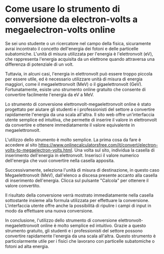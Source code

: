 Come usare lo strumento di conversione da electron-volts a megaelectron-volts online
====================================================================================

Se sei uno studente o un ricercatore nel campo della fisica, sicuramente avrai incontrato il concetto dell'energia dei fotoni e delle particelle subatomiche. L'unità di misura utilizzata per l'energia è l'elettronvolt (eV), che rappresenta l'energia acquisita da un elettrone quando attraversa una differenza di potenziale di un volt.

Tuttavia, in alcuni casi, l'energia in elettronvolt può essere troppo piccola per essere utile, ed è necessario utilizzare unità di misura di energia maggiori, come il megaelettronvolt (MeV) o il gigaelettronvolt (GeV). Fortunatamente, esiste uno strumento online gratuito che consente di convertire facilmente l'energia da eV a MeV.

Lo strumento di conversione elettronvolt-megaelettronvolt online è stato progettato per aiutare gli studenti e i professionisti del settore a convertire rapidamente l'energia da una scala all'altra. Il sito web offre un'interfaccia utente semplice ed intuitiva, che permette di inserire il valore in elettronvolt da convertire e ottenere immediatamente il valore equivalente in megaelettronvolt.

L'utilizzo dello strumento è molto semplice. La prima cosa da fare è accedere al sito <https://www.onlinecalculatorsfree.com/it/convert/electron-volts-to-megaelectron-volts.html>. Una volta sul sito, individua la casella di inserimento dell'energia in elettronvolt. Inserisci il valore numerico dell'energia che vuoi convertire nella casella apposita.

Successivamente, seleziona l'unità di misura di destinazione, in questo caso Megaelettronvolt (MeV), dall'elenco a discesa presente accanto alla casella di inserimento dell'energia. Clicca sul pulsante "Calcola" per ottenere il valore convertito.

Il risultato della conversione verrà mostrato immediatamente nella casella sottostante insieme alla formula utilizzata per effettuare la conversione. L'interfaccia utente offre anche la possibilità di ripulire i campi di input in modo da effettuare una nuova conversione.

In conclusione, l'utilizzo dello strumento di conversione elettronvolt-megaelettronvolt online è molto semplice ed intuitivo. Grazie a questo strumento gratuito, gli studenti e i professionisti del settore possono convertire rapidamente l'energia da una scala all'altra. Questo strumento è particolarmente utile per i fisici che lavorano con particelle subatomiche o fotoni ad alta energia.